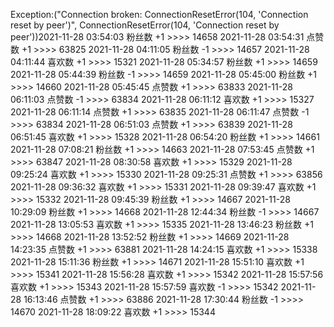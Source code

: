 Exception:("Connection broken: ConnectionResetError(104, 'Connection reset by peer')", ConnectionResetError(104, 'Connection reset by peer'))2021-11-28  03:54:03   粉丝数 +1 >>>> 14658
2021-11-28  03:54:31   点赞数 +1 >>>> 63825
2021-11-28  04:11:05   粉丝数 -1 >>>> 14657
2021-11-28  04:11:44   喜欢数 +1 >>>> 15321
2021-11-28  05:34:57   粉丝数 +1 >>>> 14659
2021-11-28  05:44:39   粉丝数 -1 >>>> 14659
2021-11-28  05:45:00   粉丝数 +1 >>>> 14660
2021-11-28  05:45:45   点赞数 +1 >>>> 63833
2021-11-28  06:11:03   点赞数 -1 >>>> 63834
2021-11-28  06:11:12   喜欢数 +1 >>>> 15327
2021-11-28  06:11:14   点赞数 +1 >>>> 63835
2021-11-28  06:11:47   点赞数 -1 >>>> 63834
2021-11-28  06:51:03   点赞数 +1 >>>> 63839
2021-11-28  06:51:45   喜欢数 +1 >>>> 15328
2021-11-28  06:54:20   粉丝数 +1 >>>> 14661
2021-11-28  07:08:21   粉丝数 +1 >>>> 14663
2021-11-28  07:53:45   点赞数 +1 >>>> 63847
2021-11-28  08:30:58   喜欢数 +1 >>>> 15329
2021-11-28  09:25:24   喜欢数 +1 >>>> 15330
2021-11-28  09:25:31   点赞数 +1 >>>> 63856
2021-11-28  09:36:32   喜欢数 +1 >>>> 15331
2021-11-28  09:39:47   喜欢数 +1 >>>> 15332
2021-11-28  09:45:39   粉丝数 +1 >>>> 14667
2021-11-28  10:29:09   粉丝数 +1 >>>> 14668
2021-11-28  12:44:34   粉丝数 -1 >>>> 14667
2021-11-28  13:05:53   喜欢数 +1 >>>> 15335
2021-11-28  13:46:23   粉丝数 +1 >>>> 14668
2021-11-28  13:52:52   粉丝数 +1 >>>> 14669
2021-11-28  14:23:35   点赞数 +1 >>>> 63881
2021-11-28  14:24:15   喜欢数 +1 >>>> 15338
2021-11-28  15:11:36   粉丝数 +1 >>>> 14671
2021-11-28  15:51:10   喜欢数 +1 >>>> 15341
2021-11-28  15:56:28   喜欢数 +1 >>>> 15342
2021-11-28  15:57:56   喜欢数 +1 >>>> 15343
2021-11-28  15:57:59   喜欢数 -1 >>>> 15342
2021-11-28  16:13:46   点赞数 +1 >>>> 63886
2021-11-28  17:30:44   粉丝数 -1 >>>> 14670
2021-11-28  18:09:22   喜欢数 +1 >>>> 15344
